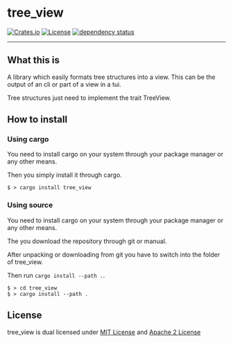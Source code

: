 # tree\_view

[![Crates.io](https://img.shields.io/crates/v/tree_view.svg)](https://crates.io/crates/tree_view)
[![License](https://img.shields.io/badge/license-MIT-blue.svg)](https://github.com/functional-tim/tree_view/blob/main/LICENSE-MIT)
[![dependency status](https://des.rs/repo/github/functional-tim/tree_view/status.svg)](https://deps.rs/repo/github/functional-tim/tree_view)

-----------------------------------------------

## What this is

A library which easily formats tree structures into a view. This can be the output of an cli or part of a view in a tui.

Tree structures just need to implement the trait TreeView.

## How to install

### Using cargo

You need to install cargo on your system through your package manager or any other means.

Then you simply install it through cargo.

```
$ > cargo install tree_view
```

### Using source

You need to install cargo on your system through your package manager or any other means.

The you download the repository through git or manual.

After unpacking or downloading from git you have to switch into the folder of tree\_view.

Then run `cargo install --path .`.

```
$ > cd tree_view
$ > cargo install --path .
```

## License
tree\_view is dual licensed under [MIT License](LICENSE-MIT) and [Apache 2 License](LICENSE-APACHE)

